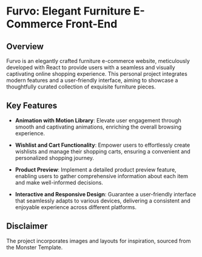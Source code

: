 # Furvo: Elegant Furniture E-Commerce Front-End

## Overview

Furvo is an elegantly crafted furniture e-commerce website, meticulously developed with React to provide users with a seamless and visually captivating online shopping experience. This personal project integrates modern features and a user-friendly interface, aiming to showcase a thoughtfully curated collection of exquisite furniture pieces.

## Key Features

- **Animation with Motion Library**: Elevate user engagement through smooth and captivating animations, enriching the overall browsing experience.

- **Wishlist and Cart Functionality**: Empower users to effortlessly create wishlists and manage their shopping carts, ensuring a convenient and personalized shopping journey.

- **Product Preview**: Implement a detailed product preview feature, enabling users to gather comprehensive information about each item and make well-informed decisions.

- **Interactive and Responsive Design**: Guarantee a user-friendly interface that seamlessly adapts to various devices, delivering a consistent and enjoyable experience across different platforms.

## Disclaimer

The project incorporates images and layouts for inspiration, sourced from the Monster Template.

<!-- Additional Note: The project utilizes a local database to store images, descriptions, and prices. The primary focus is on front-end development and deployment. -->
